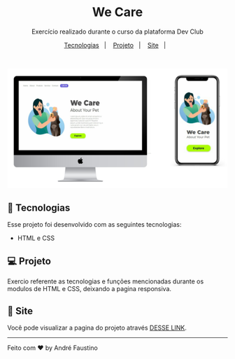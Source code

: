 


<h1 align="center">We Care</h1>

<p align="center">
Exercício realizado durante o curso da plataforma Dev Club
</p>

<p align="center">
  <a href="#-tecnologias">Tecnologias</a>&nbsp;&nbsp;&nbsp;|&nbsp;&nbsp;&nbsp;
  <a href="#-projeto">Projeto</a>&nbsp;&nbsp;&nbsp;|&nbsp;&nbsp;&nbsp;
  <a href="#-site">Site</a>&nbsp;&nbsp;&nbsp;|&nbsp;&nbsp;&nbsp;
</p>


<br>

<p align="center">
  <img alt="We Care" src="https://github.com/Andre-FOliveira/We_Care/blob/master/src/Care.jpg?raw=true">
</p>

## 🚀 Tecnologias

Esse projeto foi desenvolvido com as seguintes tecnologias:

- HTML e CSS

## 💻 Projeto

Exercio referente as tecnologias e funções mencionadas durante os modulos de HTML e CSS, deixando a pagina responsiva.

## 🔖 Site

Você pode visualizar a pagina do projeto através [DESSE LINK](https://andre-foliveira.github.io/We_Care/).


---

Feito com ♥ by André Faustino
